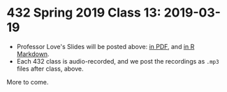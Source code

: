 # 432 Spring 2019 Class 13: 2019-03-19

- Professor Love's Slides will be posted above: [in PDF](https://github.com/THOMASELOVE/2019-432/blob/master/slides/class13/432_2019_slides13.pdf), and [in R Markdown](https://github.com/THOMASELOVE/2019-432/blob/master/slides/class13/432_2019_slides13.Rmd). 
- Each 432 class is audio-recorded, and we post the recordings as `.mp3` files after class, above.

More to come.
